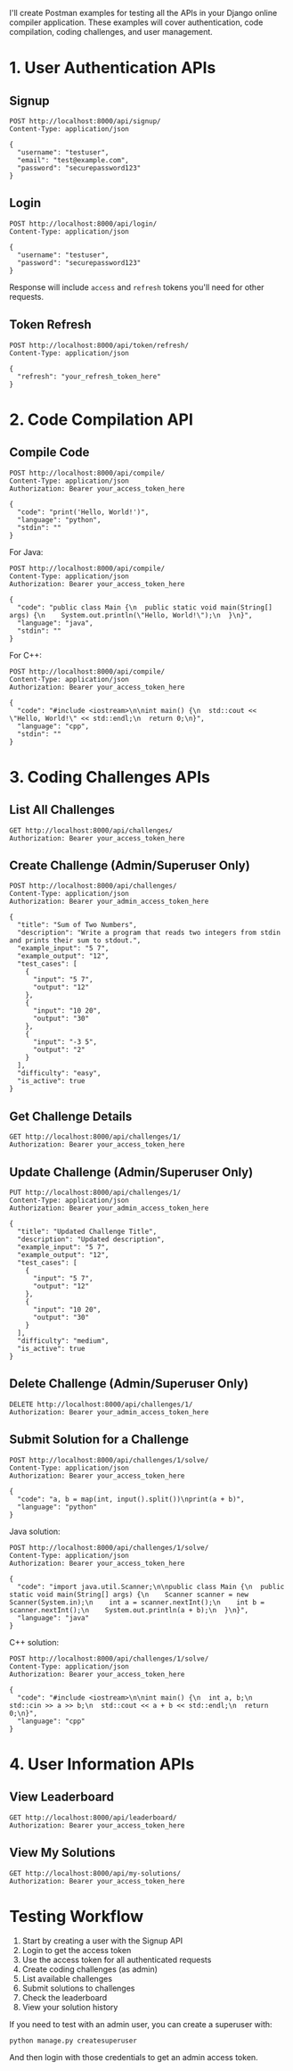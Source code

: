 I'll create Postman examples for testing all the APIs in your Django online compiler application. These examples will cover authentication, code compilation, coding challenges, and user management.

# 1. User Authentication APIs

## Signup

```
POST http://localhost:8000/api/signup/
Content-Type: application/json

{
  "username": "testuser",
  "email": "test@example.com",
  "password": "securepassword123"
}
```

## Login

```
POST http://localhost:8000/api/login/
Content-Type: application/json

{
  "username": "testuser",
  "password": "securepassword123"
}
```
Response will include `access` and `refresh` tokens you'll need for other requests.

## Token Refresh

```
POST http://localhost:8000/api/token/refresh/
Content-Type: application/json

{
  "refresh": "your_refresh_token_here"
}
```

# 2. Code Compilation API

## Compile Code

```
POST http://localhost:8000/api/compile/
Content-Type: application/json
Authorization: Bearer your_access_token_here

{
  "code": "print('Hello, World!')",
  "language": "python",
  "stdin": ""
}
```

For Java:
```
POST http://localhost:8000/api/compile/
Content-Type: application/json
Authorization: Bearer your_access_token_here

{
  "code": "public class Main {\n  public static void main(String[] args) {\n    System.out.println(\"Hello, World!\");\n  }\n}",
  "language": "java",
  "stdin": ""
}
```

For C++:
```
POST http://localhost:8000/api/compile/
Content-Type: application/json
Authorization: Bearer your_access_token_here

{
  "code": "#include <iostream>\n\nint main() {\n  std::cout << \"Hello, World!\" << std::endl;\n  return 0;\n}",
  "language": "cpp",
  "stdin": ""
}
```

# 3. Coding Challenges APIs

## List All Challenges

```
GET http://localhost:8000/api/challenges/
Authorization: Bearer your_access_token_here
```

## Create Challenge (Admin/Superuser Only)

```
POST http://localhost:8000/api/challenges/
Content-Type: application/json
Authorization: Bearer your_admin_access_token_here

{
  "title": "Sum of Two Numbers",
  "description": "Write a program that reads two integers from stdin and prints their sum to stdout.",
  "example_input": "5 7",
  "example_output": "12",
  "test_cases": [
    {
      "input": "5 7",
      "output": "12"
    },
    {
      "input": "10 20",
      "output": "30"
    },
    {
      "input": "-3 5",
      "output": "2"
    }
  ],
  "difficulty": "easy",
  "is_active": true
}
```

## Get Challenge Details

```
GET http://localhost:8000/api/challenges/1/
Authorization: Bearer your_access_token_here
```

## Update Challenge (Admin/Superuser Only)

```
PUT http://localhost:8000/api/challenges/1/
Content-Type: application/json
Authorization: Bearer your_admin_access_token_here

{
  "title": "Updated Challenge Title",
  "description": "Updated description",
  "example_input": "5 7",
  "example_output": "12",
  "test_cases": [
    {
      "input": "5 7",
      "output": "12"
    },
    {
      "input": "10 20",
      "output": "30"
    }
  ],
  "difficulty": "medium",
  "is_active": true
}
```

## Delete Challenge (Admin/Superuser Only)

```
DELETE http://localhost:8000/api/challenges/1/
Authorization: Bearer your_admin_access_token_here
```

## Submit Solution for a Challenge

```
POST http://localhost:8000/api/challenges/1/solve/
Content-Type: application/json
Authorization: Bearer your_access_token_here

{
  "code": "a, b = map(int, input().split())\nprint(a + b)",
  "language": "python"
}
```

Java solution:
```
POST http://localhost:8000/api/challenges/1/solve/
Content-Type: application/json
Authorization: Bearer your_access_token_here

{
  "code": "import java.util.Scanner;\n\npublic class Main {\n  public static void main(String[] args) {\n    Scanner scanner = new Scanner(System.in);\n    int a = scanner.nextInt();\n    int b = scanner.nextInt();\n    System.out.println(a + b);\n  }\n}",
  "language": "java"
}
```

C++ solution:
```
POST http://localhost:8000/api/challenges/1/solve/
Content-Type: application/json
Authorization: Bearer your_access_token_here

{
  "code": "#include <iostream>\n\nint main() {\n  int a, b;\n  std::cin >> a >> b;\n  std::cout << a + b << std::endl;\n  return 0;\n}",
  "language": "cpp"
}
```

# 4. User Information APIs

## View Leaderboard

```
GET http://localhost:8000/api/leaderboard/
Authorization: Bearer your_access_token_here
```

## View My Solutions

```
GET http://localhost:8000/api/my-solutions/
Authorization: Bearer your_access_token_here
```

# Testing Workflow

1. Start by creating a user with the Signup API
2. Login to get the access token
3. Use the access token for all authenticated requests
4. Create coding challenges (as admin)
5. List available challenges
6. Submit solutions to challenges
7. Check the leaderboard
8. View your solution history

If you need to test with an admin user, you can create a superuser with:
```
python manage.py createsuperuser
```
And then login with those credentials to get an admin access token.